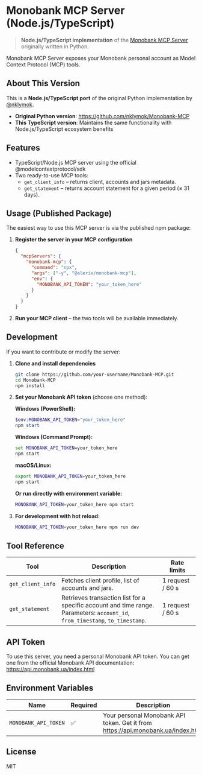 # Monobank MCP Server (Node.js/TypeScript)

> **Node.js/TypeScript implementation** of the [Monobank MCP Server](https://github.com/nklymok/Monobank-MCP) originally written in Python.

Monobank MCP Server exposes your Monobank personal account as Model Context Protocol (MCP) tools.

## About This Version

This is a **Node.js/TypeScript port** of the original Python implementation by [@nklymok](https://github.com/nklymok). 

- **Original Python version**: https://github.com/nklymok/Monobank-MCP
- **This TypeScript version**: Maintains the same functionality with Node.js/TypeScript ecosystem benefits

## Features

- TypeScript/Node.js MCP server using the official @modelcontextprotocol/sdk
- Two ready-to-use MCP tools:
  - `get_client_info` – returns client, accounts and jars metadata.
  - `get_statement` – returns account statement for a given period (≤ 31 days).

## Usage (Published Package)

The easiest way to use this MCP server is via the published npm package:

1. **Register the server in your MCP configuration**
   ```json
   {
     "mcpServers": {
       "monobank-mcp": {
         "command": "npx",
         "args": ["-y", "@alerix/monobank-mcp"],
         "env": {
           "MONOBANK_API_TOKEN": "your_token_here"
         }
       }
     }
   }
   ```

2. **Run your MCP client** – the two tools will be available immediately.

## Development

If you want to contribute or modify the server:

1. **Clone and install dependencies**
   ```bash
   git clone https://github.com/your-username/Monobank-MCP.git
   cd Monobank-MCP
   npm install
   ```

2. **Set your Monobank API token** (choose one method):
   
   **Windows (PowerShell):**
   ```powershell
   $env:MONOBANK_API_TOKEN="your_token_here"
   npm start
   ```
   
   **Windows (Command Prompt):**
   ```cmd
   set MONOBANK_API_TOKEN=your_token_here
   npm start
   ```
   
   **macOS/Linux:**
   ```bash
   export MONOBANK_API_TOKEN=your_token_here
   npm start
   ```
   
   **Or run directly with environment variable:**
   ```bash
   MONOBANK_API_TOKEN=your_token_here npm start
   ```

3. **For development with hot reload:**
   ```bash
   MONOBANK_API_TOKEN=your_token_here npm run dev
   ```

## Tool Reference

| Tool              | Description                                                                                                                       | Rate limits      |
| ----------------- | --------------------------------------------------------------------------------------------------------------------------------- | ---------------- |
| `get_client_info` | Fetches client profile, list of accounts and jars.                                                                                | 1 request / 60 s |
| `get_statement`   | Retrieves transaction list for a specific account and time range.<br/>Parameters: `account_id`, `from_timestamp`, `to_timestamp`. | 1 request / 60 s |

## API Token

To use this server, you need a personal Monobank API token. You can get one from the official Monobank API documentation: https://api.monobank.ua/index.html

## Environment Variables

| Name                 | Required | Description                       |
| -------------------- | -------- | --------------------------------- |
| `MONOBANK_API_TOKEN` | ✅       | Your personal Monobank API token. Get it from https://api.monobank.ua/index.html |

## License

MIT
